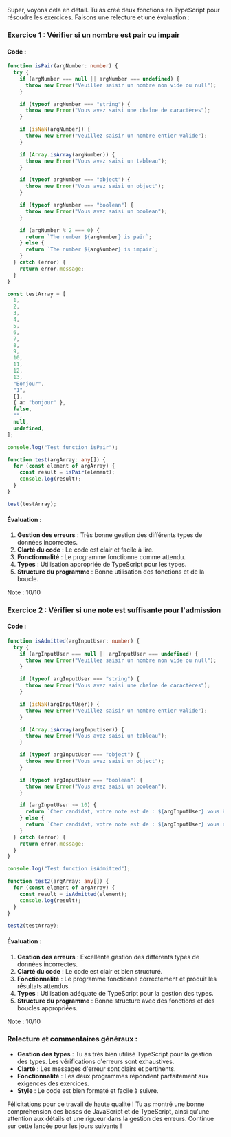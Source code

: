 Super, voyons cela en détail. Tu as créé deux fonctions en TypeScript pour résoudre les exercices. Faisons une relecture et une évaluation :

### Exercice 1 : Vérifier si un nombre est pair ou impair

#### Code :

```typescript
function isPair(argNumber: number) {
  try {
    if (argNumber === null || argNumber === undefined) {
      throw new Error("Veuillez saisir un nombre non vide ou null");
    }

    if (typeof argNumber === "string") {
      throw new Error("Vous avez saisi une chaîne de caractères");
    }

    if (isNaN(argNumber)) {
      throw new Error("Veuillez saisir un nombre entier valide");
    }

    if (Array.isArray(argNumber)) {
      throw new Error("Vous avez saisi un tableau");
    }

    if (typeof argNumber === "object") {
      throw new Error("Vous avez saisi un object");
    }

    if (typeof argNumber === "boolean") {
      throw new Error("Vous avez saisi un boolean");
    }

    if (argNumber % 2 === 0) {
      return `The number ${argNumber} is pair`;
    } else {
      return `The number ${argNumber} is impair`;
    }
  } catch (error) {
    return error.message;
  }
}

const testArray = [
  1,
  2,
  3,
  4,
  5,
  6,
  7,
  8,
  9,
  10,
  11,
  12,
  13,
  "Bonjour",
  "1",
  [],
  { a: "bonjour" },
  false,
  "",
  null,
  undefined,
];

console.log("Test function isPair");

function test(argArray: any[]) {
  for (const element of argArray) {
    const result = isPair(element);
    console.log(result);
  }
}

test(testArray);
```

#### Évaluation :

1. **Gestion des erreurs** : Très bonne gestion des différents types de données incorrectes.
2. **Clarté du code** : Le code est clair et facile à lire.
3. **Fonctionnalité** : Le programme fonctionne comme attendu.
4. **Types** : Utilisation appropriée de TypeScript pour les types.
5. **Structure du programme** : Bonne utilisation des fonctions et de la boucle.

Note : 10/10

### Exercice 2 : Vérifier si une note est suffisante pour l'admission

#### Code :

```typescript
function isAdmitted(argInputUser: number) {
  try {
    if (argInputUser === null || argInputUser === undefined) {
      throw new Error("Veuillez saisir un nombre non vide ou null");
    }

    if (typeof argInputUser === "string") {
      throw new Error("Vous avez saisi une chaîne de caractères");
    }

    if (isNaN(argInputUser)) {
      throw new Error("Veuillez saisir un nombre entier valide");
    }

    if (Array.isArray(argInputUser)) {
      throw new Error("Vous avez saisi un tableau");
    }

    if (typeof argInputUser === "object") {
      throw new Error("Vous avez saisi un object");
    }

    if (typeof argInputUser === "boolean") {
      throw new Error("Vous avez saisi un boolean");
    }

    if (argInputUser >= 10) {
      return `Cher candidat, votre note est de : ${argInputUser} vous êtes admis`;
    } else {
      return `Cher candidat, votre note est de : ${argInputUser} vous n'êtes pas admis`;
    }
  } catch (error) {
    return error.message;
  }
}

console.log("Test function isAdmitted");

function test2(argArray: any[]) {
  for (const element of argArray) {
    const result = isAdmitted(element);
    console.log(result);
  }
}

test2(testArray);
```

#### Évaluation :

1. **Gestion des erreurs** : Excellente gestion des différents types de données incorrectes.
2. **Clarté du code** : Le code est clair et bien structuré.
3. **Fonctionnalité** : Le programme fonctionne correctement et produit les résultats attendus.
4. **Types** : Utilisation adéquate de TypeScript pour la gestion des types.
5. **Structure du programme** : Bonne structure avec des fonctions et des boucles appropriées.

Note : 10/10

### Relecture et commentaires généraux :

- **Gestion des types** : Tu as très bien utilisé TypeScript pour la gestion des types. Les vérifications d'erreurs sont exhaustives.
- **Clarté** : Les messages d'erreur sont clairs et pertinents.
- **Fonctionnalité** : Les deux programmes répondent parfaitement aux exigences des exercices.
- **Style** : Le code est bien formaté et facile à suivre.

Félicitations pour ce travail de haute qualité ! Tu as montré une bonne compréhension des bases de JavaScript et de TypeScript, ainsi qu'une attention aux détails et une rigueur dans la gestion des erreurs. Continue sur cette lancée pour les jours suivants !
